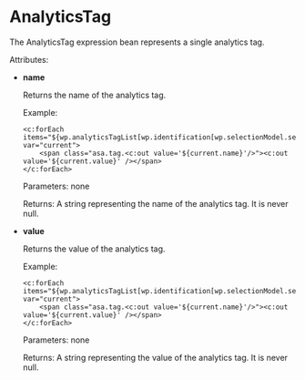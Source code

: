 # AnalyticsTag

The AnalyticsTag expression bean represents a single analytics tag.

Attributes:

-   **name**

    Returns the name of the analytics tag.

    Example:

    ```
    <c:forEach items="${wp.analyticsTagList[wp.identification[wp.selectionModel.selected]]}" var="current">
        <span class="asa.tag.<c:out value='${current.name}'/>"><c:out value='${current.value}' /></span> 
    </c:forEach>
    ```

    Parameters: none

    Returns: A string representing the name of the analytics tag. It is never null.

-   **value**

    Returns the value of the analytics tag.

    Example:

    ```
    <c:forEach items="${wp.analyticsTagList[wp.identification[wp.selectionModel.selected]]}" var="current">
        <span class="asa.tag.<c:out value='${current.name}'/>"><c:out value='${current.value}' /></span> 
    </c:forEach>
    ```

    Parameters: none

    Returns: A string representing the value of the analytics tag. It is never null.


